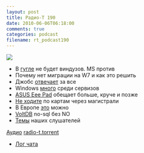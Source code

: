 ```yaml
---
layout: post
title: Радио-Т 190
date: 2010-06-06T06:18:00
comments: true
categories: podcast
filename: rt_podcast190
---
```

![](https://radio-t.com/images/radio-t/rt190.png)

- В [гугле](http://lenta.ru/news/2010/06/01/refuse/) не будет виндузов. MS против
- Почему нет миграции на W7 и как это решить
- Джобс [отвечает](http://mashable.com/2010/06/02/steve-jobs-d8/) за все
- Windows [много](http://www.osnews.com/story/23412/Windows_Increases_Lead_in_Server_Unit_Sales) среди сервизов
- [ASUS Eee Pad](http://www.engadget.com/2010/05/31/asus-eee-pad-official-intel-culv-processors-windows-7-and-a-1/) обещает больше, круче и позже
- [Не ходите](http://www.switched.com/2010/05/31/woman-hit-by-car-sues-google-for-bad-directions/) по картам через магистрали
- В Европе [это](http://techcrunch.com/2010/05/29/apple-ipad-offers-freedom-for-porn-at-least-in-one-berlin-ad/) можно
- [VoltDB](http://www.readwriteweb.com/enterprise/2010/06/voltdb-launches-open-source-next-generation-database-management-system.php) no-sql без NO
- [Темы](http://radio-t.com/temi_dlja_vipuskov/temy-dlya-190/) наших слушателей

[Аудио](http://archive.rucast.net/radio-t/media/rt_podcast190.mp3)
[radio-t.torrent](http://www.radio-t.com/torrents/rt_podcast190.mp3.torrent)

* [Лог чата](http://chat.radio-t.com/logs/radio-t-190.html)
<audio src="http://archive.rucast.net/radio-t/media/rt_podcast190.mp3" preload="none"></audio>
